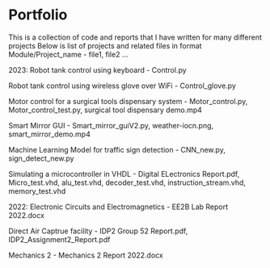 # Portfolio
This is a collection of code and reports that I have written for many different projects
Below is  list of projects and related files in format Module/Project_name - file1, file2 ...

2023:
Robot tank control using keyboard - Control.py

Robot tank control using wireless glove over WiFi - Control_glove.py

Motor control for a surgical tools dispensary system - Motor_control.py, Motor_control_test.py, surgical tool dispensary demo.mp4

Smart Mirror GUI - Smart_mirror_guiV2.py, weather-iocn.png, smart_mirror_demo.mp4

Machine Learning Model for traffic sign detection - CNN_new.py, sign_detect_new.py

Simulating a microcontroller in VHDL - Digital ELectronics Report.pdf, Micro_test.vhd, alu_test.vhd, decoder_test.vhd, instruction_stream.vhd, memory_test.vhd

2022:
Electronic Circuits and Electromagnetics - EE2B Lab Report 2022.docx

Direct Air Captrue facility - IDP2 Group 52 Report.pdf, IDP2_Assignment2_Report.pdf

Mechanics 2 - Mechanics 2 Report 2022.docx


